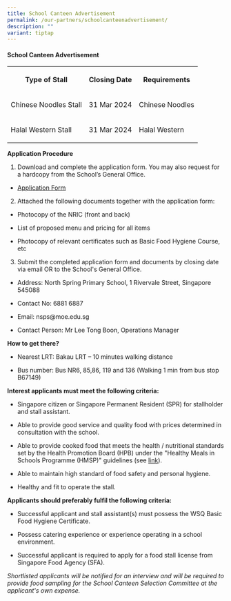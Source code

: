 ```yaml
---
title: School Canteen Advertisement
permalink: /our-partners/schoolcanteenadvertisement/
description: ""
variant: tiptap
---
```

<h4>School Canteen Advertisement</h4>
<table>
<tbody>
<tr>
<th rowspan="1" colspan="1">
<p>Type of Stall</p>
</th>
<th rowspan="1" colspan="1">
<p>Closing Date</p>
</th>
<th rowspan="1" colspan="1">
<p>Requirements</p>
</th>
</tr>
<tr>
<td rowspan="1" colspan="1">
<p>Chinese Noodles Stall</p>
</td>
<td rowspan="1" colspan="1">
<p>31 Mar 2024</p>
</td>
<td rowspan="1" colspan="1">
<p>Chinese Noodles</p>
</td>
</tr>
<tr>
<td rowspan="1" colspan="1">
<p>Halal Western Stall</p>
</td>
<td rowspan="1" colspan="1">
<p>31 Mar 2024</p>
</td>
<td rowspan="1" colspan="1">
<p>Halal Western</p>
</td>
</tr>
</tbody>
</table>
<p><strong>Application Procedure</strong>
</p>
<ol data-tight="true" class="tight">
<li>
<p>Download and complete the application form. You may also request for a
hardcopy from the School’s General Office.</p>
</li>
</ol>
<ul data-tight="true" class="tight">
<li>
<p><a href="/files/canteen%20application%20form.pdf" rel="noopener noreferrer nofollow" target="_blank">Application Form</a>
</p>
</li>
</ul>
<ol start="2" data-tight="true" class="tight">
<li>
<p>Attached the following documents together with the application form:</p>
</li>
</ol>
<ul>
<li>
<p>Photocopy of the NRIC (front and back)</p>
</li>
<li>
<p>List of proposed menu and pricing for all items</p>
</li>
<li>
<p>Photocopy of relevant certificates such as Basic Food Hygiene Course,
etc</p>
</li>
</ul>
<ol start="3" data-tight="true" class="tight">
<li>
<p>Submit the completed application form and documents by closing date via
email OR to the School's General Office.</p>
</li>
</ol>
<ul>
<li>
<p>Address: North Spring Primary School, 1 Rivervale Street, Singapore 545088</p>
</li>
<li>
<p>Contact No: 6881 6887</p>
</li>
<li>
<p>Email: nsps@moe.edu.sg</p>
</li>
<li>
<p>Contact Person: Mr Lee Tong Boon, Operations Manager</p>
</li>
</ul>
<p><strong>How to get there?</strong>
</p>
<ul>
<li>
<p>Nearest LRT: Bakau LRT – 10 minutes walking distance</p>
</li>
<li>
<p>Bus number: Bus NR6, 85,86, 119 and 136 (Walking 1 min from bus stop B67149)</p>
</li>
</ul>
<p><strong>Interest applicants must meet the following criteria:</strong>
</p>
<ul>
<li>
<p>Singapore citizen or Singapore Permanent Resident (SPR) for stallholder
and stall assistant.</p>
</li>
<li>
<p>Able to provide good service and quality food with prices determined in
consultation with the school.</p>
</li>
<li>
<p>Able to provide cooked food that meets the health / nutritional standards
set by the Health Promotion Board (HPB) under the "Healthy Meals in Schools
Programme (HMSP)" guidelines (see <a href="https://www.hpb.gov.sg/schools/school-programmes/healthy-meals-in-schools-programme" rel="noopener noreferrer nofollow" target="_blank">link</a>).</p>
</li>
<li>
<p>Able to maintain high standard of food safety and personal hygiene.</p>
</li>
<li>
<p>Healthy and fit to operate the stall.</p>
</li>
</ul>
<p><strong>Applicants should preferably fulfil the following criteria:</strong>
</p>
<ul>
<li>
<p>Successful applicant and stall assistant(s) must possess the WSQ Basic
Food Hygiene Certificate.</p>
</li>
<li>
<p>Possess catering experience or experience operating in a school environment.</p>
</li>
<li>
<p>Successful applicant is required to apply for a food stall license from
Singapore Food Agency (SFA).</p>
</li>
</ul>
<p><em>Shortlisted applicants will be notified for an interview and will be required to provide food sampling for the School Canteen Selection Committee at the applicant's own expense.</em>
</p>